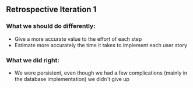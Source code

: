 ## Retrospective Iteration 1

### What we should do differently:
- Give a more accurate value to the effort of each step
- Estimate more accurately the time it takes to implement each user story

### What we did right:
- We were persistent, even though we had a few complications (mainly in the database implementation) we didn´t give up

